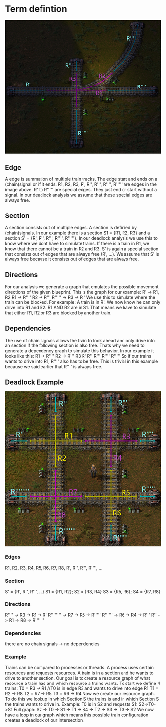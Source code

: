# Term defintion
![Example](example.png)

## Edge
A edge is summation of multiple train tracks. The edge start and ends on a (chain)signal or if it ends. R1, R2, R3, R', R'', R''', R'''', R''''' are edges in the image above. R' to R''''' are special edges. They just end or start without a signal. In our deadlock analysis we assume that these special edges are always free.

## Section
A section consists out of multiple edges. A section is definied by (chain)signals. 
In our example there is a section S1 = {R1, R2, R3} and a section S' = {R', R'', R''', R'''', R'''''}. In our deadlock analysis we use this to know where we dont have to simulate trains. If there is a train in R1, we know that there cannot be a train in R2 and R3.
S' is again a special section that consists out of edges that are always free (R', ...). We assume that S' is always free because it consists out of edges that are always free.

## Directions
For our analysis we generate a graph that emulates the possible movement directions of the given blueprint. This is the graph for our example:
R' -> R1, R2
R1 -> R''''
R2 -> R'''
R''''' -> R3 -> R''
We use this to simulate where the train can be blocked. For example: A train is in R'. We now know he can only drive into R1 and R2. R1 AND R2 are in S1. That means we have to simulate that either R1, R2 or R3 are blocked by another train.

## Dependencies
The use of chain signals allows the train to look ahead and only drive into an section if the following section is also free. Thats why we need to generate a dependency graph to simulate this behavior. In our example it looks like this:
R1 -> R''''
R2 -> R'''
R3
R'
R''
R'''
R''''
R'''''
So if our trains wants to drive into R1, R'''' also has to be free. This is trivial in this example because we said earlier that R'''' is always free.

## Deadlock Example
![A deadlock crossing](deadlock.png)
### Edges
R1, R2, R3, R4, R5, R6, R7, R8, R', R'', R''', R'''', ...
### Section
S' = {R', R'', R''', ...}
S1 = {R1, R2}; S2 = {R3, R4}
S3 = {R5, R6}; S4 = {R7, R8}
### Directions
R'''' -> R3 -> R1 -> R'
R'''''''' -> R7 -> R5 -> R'''''
R'''''' -> R6 -> R4 -> R'''
R'' -> R1 -> R8 -> R'''''''
### Dependencies
there are no chain signals -> no dependencies
### Example
Trains can be compared to processes or threads. A process uses certain resources and requests resources. A train is in a section and he wants to drive to another section. Our goal is to create a resource graph of what resource a train has and which resource a trains wants.
To start we define 4 trains:
T0 = R3 -> R1 //T0 is in edge R3 and wants to drive into edge R1
T1 = R2 -> R8
T2 = R7 -> R5
T3 = R6 -> R4
Now we create our resource graph. To do this we lookup in which Section S the trains is and in which Section S the trains wants to drive in.
Example:
T0 is in S2 and requests S1: S2->T0->S1
Full graph:
S2 -> T0 -> S1 -> T1 -> S4 -> T2 -> S3 -> T3 -> S2
We now have a loop in our graph which means this possible train configuration creates a deadlock of our intersection.
